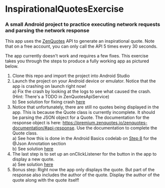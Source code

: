 # InspirationalQuotesExercise
### A small Android project to practice executing network requests and parsing the network response 

This app uses the [ZenQuotes](https://premium.zenquotes.io/zenquotes-documentation/) API to generate an inspirational quote. Note that on a free account, you can only call the API 5 times every 30 seconds.  

The app currently doesn't work and requires a few fixes. This exercise takes you through the steps to produce a fully working app as pictured below.

1. Clone this repo and import the project into Android Studio
2. Launch the project on your Android device or emulator. Notice that the app is crashing on launch right now!  
  a) Fix the crash by looking at the logs to see what caused the crash. (Hint: There's a TODO in ZenQuotesApiService)  
  b) See solution for fixing crash [here]()
3. Notice that unfortunately, there are still no quotes being displayed in the app. This is because the Quote class is currently incomplete. It should be parsing the JSON object for a Quote. The documentation for the response object is here: https://premium.zenquotes.io/zenquotes-documentation/#api-response. Use the documentation to complete the Quote class.  
  a) See how this is done in the Android Basics codelab on [Step 8](https://developer.android.com/codelabs/basic-android-kotlin-training-getting-data-internet?continue=https%3A%2F%2Fdeveloper.android.com%2Fcourses%2Fpathways%2Fandroid-basics-kotlin-unit-4-pathway-2%23codelab-https%3A%2F%2Fdeveloper.android.com%2Fcodelabs%2Fbasic-android-kotlin-training-getting-data-internet#7) for the @Json Annotation section  
  b) See solution [here]()
4. The last step is to set up an onClickListener for the button in the app to display a new quote.  
  a) See solution [here]()
5. Bonus step: Right now the app only displays the quote. But part of the response also includes the author of the quote. Display the author of the quote along with the quote itself!
